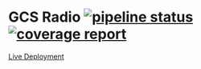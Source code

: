 # GCS Radio [![pipeline status](https://gitlab.com/brennanwilkes/gcs-radio/badges/master/pipeline.svg) ](https://gitlab.com/brennanwilkes/gcs-radio/-/pipelines)[![coverage report](https://gitlab.com/brennanwilkes/gcs-radio/badges/master/coverage.svg)](https://brennanwilkes.gitlab.io/gcs-radio/)

[Live Deployment](https://gcsradio.codexwilkes.com/)
